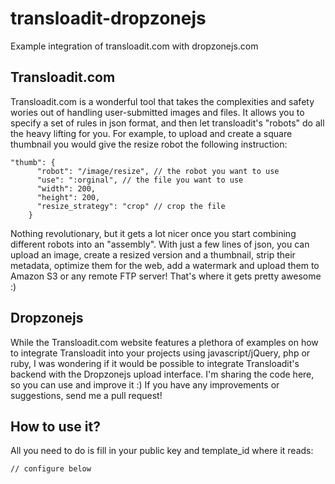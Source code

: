 # transloadit-dropzonejs
Example integration of transloadit.com with dropzonejs.com

## Transloadit.com

Transloadit.com is a wonderful tool that takes the complexities and safety wories out of handling user-submitted images and files. It allows you to specify a set of rules in json format, and then let transloadit's "robots" do all the heavy lifting for you. For example, to upload and create a square thumbnail you would give the resize robot the following instruction:

```
"thumb": {
      "robot": "/image/resize", // the robot you want to use
      "use": ":orginal", // the file you want to use
      "width": 200,
      "height": 200,
      "resize_strategy": "crop" // crop the file
    }
```

Nothing revolutionary, but it gets a lot nicer once you start combining different robots into an "assembly". With just a few lines of json, you can upload an image, create a resized version and a thumbnail, strip their metadata, optimize them for the web, add a watermark and upload them to Amazon S3 or any remote FTP server! That's where it gets pretty awesome :)

## Dropzonejs

While the Transloadit.com website features a plethora of examples on how to integrate Transloadit into your projects using javascript/jQuery, php or ruby, I was wondering if it would be possible to integrate Transloadit's backend with the Dropzonejs upload interface. I'm sharing the code here, so you can use and improve it :) If you have any improvements or suggestions, send me a pull request!

## How to use it?

All you need to do is fill in your public key and template_id where it reads:

```
// configure below
```
